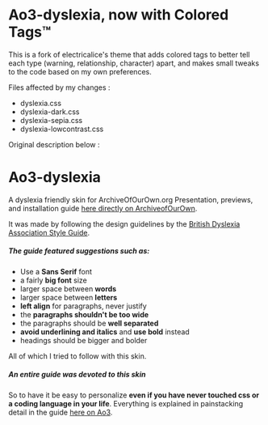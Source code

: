 # Ao3-dyslexia, now with Colored Tags™
This is a fork of electricalice's theme that adds colored tags to better tell each type (warning, relationship, character) apart, and makes small tweaks to the code based on my own preferences.

Files affected by my changes : 
- dyslexia.css
- dyslexia-dark.css
- dyslexia-sepia.css
- dyslexia-lowcontrast.css

Original description below :


# Ao3-dyslexia
A dyslexia friendly skin for ArchiveOfOurOwn.org Presentation, previews, and installation guide [here directly on ArchiveofOurOwn](https://archiveofourown.org/works/30918077/chapters/76349072).

It was made by following the design guidelines by the [British Dyslexia Association Style Guide](https://www.bdadyslexia.org.uk/advice/employers/creating-a-dyslexia-friendly-workplace/dyslexia-friendly-style-guide).

##### The guide featured suggestions such as:

- Use a **Sans Serif** font
- a fairly **big font** size
- larger space between **words**
- larger space between **letters**
- **left align** for paragraphs, never justify
- the **paragraphs shouldn't be too wide**
- the paragraphs should be **well separated**
- **avoid underlining and italics** and **use bold** instead
- headings should be bigger and bolder

All of which I tried to follow with this skin.

##### An entire guide was devoted to this skin

So to have it be easy to personalize **even if you have never touched css or a coding language in your life**. Everything is explained in painstacking detail in the guide [here on Ao3](https://archiveofourown.org/works/30918077/chapters/76349072).
